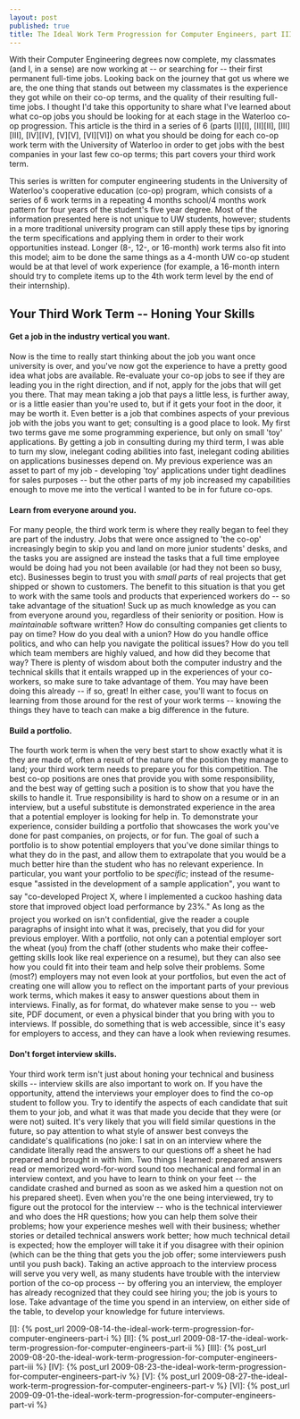 ```yaml
---
layout: post
published: true
title: The Ideal Work Term Progression for Computer Engineers, part III
---
```


With their Computer Engineering degrees now complete, my classmates (and I, in a sense) are now working at -- or
searching for -- their first permanent full-time jobs. Looking back on the journey that got us where we are, the one
thing that stands out between my classmates is the experience they got while on their co-op terms, and the quality of
their resulting full-time jobs. I thought I'd take this opportunity to share what I've learned about what co-op jobs you
should be looking for at each stage in the Waterloo co-op progression. This article is the third in a series of 6
(parts [I][I], [II][II], [III][III], [IV][IV], [V][V], [VI][VI]) on what you should be doing for each co-op work term
with the University of Waterloo in order to get jobs with the best companies in your last few co-op terms; this part
covers your third work term.

This series is written for computer engineering students in the University of Waterloo's cooperative education (co-op)
program, which consists of a series of 6 work terms in a repeating 4 months school/4 months work pattern for four years
of the student's five year degree. Most of the information presented here is not unique to UW students, however;
students in a more traditional university program can still apply these tips by ignoring the term specifications and
applying them in order to their work opportunities instead. Longer (8-, 12-, or 16-month) work terms also fit into this
model; aim to be done the same things as a 4-month UW co-op student would be at that level of work experience (for
example, a 16-month intern should try to complete items up to the 4th work term level by the end of their internship).

## Your Third Work Term -- Honing Your Skills

#### Get a job in the industry vertical you want.

Now is the time to really start thinking about the job you want once university is over, and you've now got the
experience to have a pretty good idea what jobs are available. Re-evaluate your co-op jobs to see if they are leading
you in the right direction, and if not, apply for the jobs that will get you there. That may mean taking a job that pays
a little less, is further away, or is a little easier than you're used to, but if it gets your foot in the door, it may
be worth it. Even better is a job that combines aspects of your previous job with the jobs you want to get; consulting
is a good place to look. My first two terms gave me some programming experience, but only on small 'toy' applications.
By getting a job in consulting during my third term, I was able to turn my slow, inelegant coding abilities into fast,
inelegant coding abilities on applications businesses depend on. My previous experience was an asset to part of my job -
developing 'toy' applications under tight deadlines for sales purposes -- but the other parts of my job increased my
capabilities enough to move me into the vertical I wanted to be in for future co-ops.

#### Learn from everyone around you.

For many people, the third work term is where they really began to feel they are part of the industry. Jobs that were
once assigned to 'the co-op' increasingly begin to skip you and land on more junior students' desks, and the tasks you
are assigned are instead the tasks that a full time employee would be doing had you not been available (or had they not
been so busy, etc). Businesses begin to trust you with *small parts* of real projects that get shipped or shown to
customers. The benefit to this situation is that you get to work with the same tools and products that experienced
workers do -- so take advantage of the situation! Suck up as much knowledge as you can from everyone around you,
regardless of their seniority or position. How is *maintainable* software written? How do consulting companies get
clients to pay on time? How do you deal with a union? How do you handle office politics, and who can help you navigate
the political issues? How do you tell which team members are highly valued, and how did they become that way? There is
plenty of wisdom about both the computer industry and the technical skills that it entails wrapped up in the experiences
of your co-workers, so make sure to take advantage of them. You may have been doing this already -- if so, great! In
either case, you'll want to focus on learning from those around for the rest of your work terms -- knowing the things
they have to teach can make a big difference in the future.

#### Build a portfolio.

The fourth work term is when the very best start to show exactly what it is they are made of, often a result of the
nature of the position they manage to land; your third work term needs to prepare you for this competition. The best
co-op positions are ones that provide you with some responsibility, and the best way of getting such a position is to
show that you have the skills to handle it. True responsibility is hard to show on a resume or in an interview, but a
useful substitute is demonstrated experience in the area that a potential employer is looking for help in. To
demonstrate your experience, consider building a portfolio that showcases the work you've done for past companies, on
projects, or for fun. The goal of such a portfolio is to show potential employers that you've done similar things to
what they do in the past, and allow them to extrapolate that you would be a much better hire than the student who has no
relevant experience. In particular, you want your portfolio to be *specific*; instead of the resume-esque "assisted in
the development of a sample application", you want to say "co-developed Project X, where I implemented a cuckoo hashing
data store that improved object load performance by 23%." As long as the project you worked on isn't confidential, give
the reader a couple paragraphs of insight into what it was, precisely, that you did for your previous employer. With a
portfolio, not only can a potential employer sort the wheat (you) from the chaff (other students who make their
coffee-getting skills look like real experience on a resume), but they can also see how you could fit into their team
and help solve their problems. Some (most?) employers may not even look at your portfolios, but even the act of creating
one will allow you to reflect on the important parts of your previous work terms, which makes it easy to answer
questions about them in interviews. Finally, as for format, do whatever make sense to you -- web site, PDF document, or
even a physical binder that you bring with you to interviews. If possible, do something that is web accessible, since
it's easy for employers to access, and they can have a look when reviewing resumes.

#### Don't forget interview skills.

Your third work term isn't just about honing your technical and business skills -- interview skills are also important to
work on. If you have the opportunity, attend the interviews your employer does to find the co-op student to follow you.
Try to identify the aspects of each candidate that suit them to your job, and what it was that made you decide that they
were (or were not) suited. It's very likely that you will field similar questions in the future, so pay attention to
what style of answer best conveys the candidate's qualifications (no joke: I sat in on an interview where the candidate
literally read the answers to our questions off a sheet he had prepared and brought in with him. Two things I learned:
prepared answers read or memorized word-for-word sound too mechanical and formal in an interview context, and you have
to learn to think on your feet -- the candidate crashed and burned as soon as we asked him a question not on his prepared
sheet). Even when you're the one being interviewed, try to figure out the protocol for the interview -- who is the
technical interviewer and who does the HR questions; how you can help them solve their problems; how your experience
meshes well with their business; whether stories or detailed technical answers work better; how much technical detail is
expected; how the employer will take it if you disagree with their opinion (which can be the thing that gets you the job
offer; some interviewers push until you push back). Taking an active approach to the interview process will serve you
very well, as many students have trouble with the interview portion of the co-op process -- by offering you an interview,
the employer has already recognized that they could see hiring you; the job is yours to lose. Take advantage of the time
you spend in an interview, on either side of the table, to develop your knowledge for future interviews.

[I]: {% post_url 2009-08-14-the-ideal-work-term-progression-for-computer-engineers-part-i %}
[II]: {% post_url 2009-08-17-the-ideal-work-term-progression-for-computer-engineers-part-ii %}
[III]: {% post_url 2009-08-20-the-ideal-work-term-progression-for-computer-engineers-part-iii %}
[IV]: {% post_url 2009-08-23-the-ideal-work-term-progression-for-computer-engineers-part-iv %}
[V]: {% post_url 2009-08-27-the-ideal-work-term-progression-for-computer-engineers-part-v %}
[VI]: {% post_url 2009-09-01-the-ideal-work-term-progression-for-computer-engineers-part-vi %}
